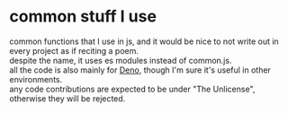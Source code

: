 # common stuff I use
common functions that I use in js, and it would be nice to not write out in every project as if reciting a poem.\
despite the name, it uses es modules instead of common.js.\
all the code is also mainly for [Deno](https://deno.land "Deno | A secure runtime for JavaScript and TypeScript."), though I'm sure it's useful in other environments.\
any code contributions are expected to be under "The Unlicense", otherwise they will be rejected.
